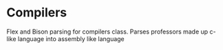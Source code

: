 # Compilers
Flex and Bison parsing for compilers class. Parses professors made up c-like language into assembly like language
